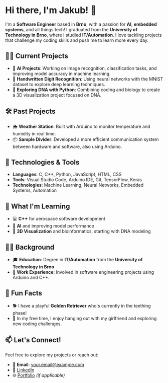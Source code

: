 # Hi there, I'm Jakub! 👋

I'm a **Software Engineer** based in **Brno**, with a passion for **AI**, **embedded systems**, and all things tech! I graduated from the **University of Technology in Brno**, where I studied **IT/Automation**. I love tackling projects that challenge my coding skills and push me to learn more every day.

## 👨‍💻 Current Projects
- 🚀 **AI Projects**: Working on image recognition, classification tasks, and improving model accuracy in machine learning.
- 📝 **Handwritten Digit Recognition**: Using neural networks with the MNIST dataset to explore deep learning techniques.
- 🧬 **Exploring DNA with Python**: Combining coding and biology to create a 3D visualization project focused on DNA.

## 🛠️ Past Projects
- 🌦️ **Weather Station**: Built with Arduino to monitor temperature and humidity in real time.
- 📦 **Sample Divider**: Developed a more efficient communication system between hardware and software, also using Arduino.
  
## 🔧 Technologies & Tools
- **Languages**: C, C++, Python, JavaScript, HTML, CSS
- **Tools**: Visual Studio Code, Arduino IDE, Git, TensorFlow, Keras
- **Technologies**: Machine Learning, Neural Networks, Embedded Systems, Automation

## 🌱 What I'm Learning
- 💻 **C++** for aerospace software development
- 🧠 **AI** and improving model performance
- 🎨 **3D Visualization** and bioinformatics, starting with DNA modeling

## 👨‍🎓 Background
- 🎓 **Education**: Degree in **IT/Automation** from the **University of Technology in Brno**
- 💼 **Work Experience**: Involved in software engineering projects using Arduino and C++.

## 🐾 Fun Facts
- 🐕 I have a playful **Golden Retriever** who's currently in the teething phase!
- 💑 In my free time, I enjoy hanging out with my girlfriend and exploring new coding challenges.

## 📫 Let's Connect!
Feel free to explore my projects or reach out:

- 📧 **Email**: [your.email@example.com](mailto:your.email@example.com)
- 💼 [LinkedIn](https://www.linkedin.com/in/your-linkedin-profile)
- 🌐 [Portfolio](https://your-portfolio-link.com) _(if applicable)_

